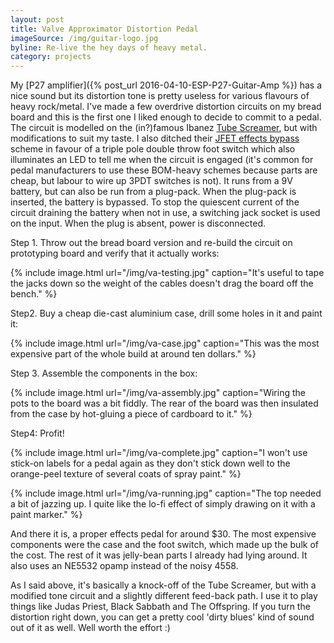```yaml
---
layout: post
title: Valve Approximator Distortion Pedal
imageSource: /img/guitar-logo.jpg
byline: Re-live the hey days of heavy metal.
category: projects
---
```


My [P27 amplifier]({% post_url 2016-04-10-ESP-P27-Guitar-Amp %}) has a nice sound but its distortion tone is pretty useless for various flavours of heavy rock/metal. I've made a few overdrive distortion circuits on my bread board and this is the first one I liked enough to decide to commit to a pedal. The circuit is modelled on the (in?)famous Ibanez [Tube Screamer](http://www.electrosmash.com/tube-screamer-analysis), but with modifications to suit my taste. I also ditched their [JFET effects bypass](http://www.electrosmash.com/tube-screamer-analysis#jfet) scheme in favour of a triple pole double throw foot switch which also illuminates an LED to tell me when the circuit is engaged (it's common for pedal manufacturers to use these BOM-heavy schemes because parts are cheap, but labour to wire up 3PDT switches is not). It runs from a 9V battery, but can also be run from a plug-pack. When the plug-pack is inserted, the battery is bypassed. To stop the quiescent current of the circuit draining the battery when not in use, a switching jack socket is used on the input. When the plug is absent, power is disconnected.

Step 1. Throw out the bread board version and re-build the circuit on prototyping board and verify that it actually works:

{% include image.html url="/img/va-testing.jpg" caption="It's useful to tape the jacks down so the weight of the cables doesn't drag the board off the bench." %}

Step2. Buy a cheap die-cast aluminium case, drill some holes in it and paint it:

{% include image.html url="/img/va-case.jpg" caption="This was the most expensive part of the whole build at around ten dollars." %}

Step 3. Assemble the components in the box:

{% include image.html url="/img/va-assembly.jpg" caption="Wiring the pots to the board was a bit fiddly. The rear of the board was then insulated from the case by hot-gluing a piece of cardboard to it." %}

Step4: Profit!

{% include image.html url="/img/va-complete.jpg" caption="I won't use stick-on labels for a pedal again as they don't stick down well to the orange-peel texture of several coats of spray paint." %}

{% include image.html url="/img/va-running.jpg" caption="The top needed a bit of jazzing up. I quite like the lo-fi effect of simply drawing on it with a paint marker." %}

And there it is, a proper effects pedal for around $30. The most expensive components were the case and the foot switch, which made up the bulk of the cost. The rest of it was jelly-bean parts I already had lying around. It also uses an NE5532 opamp instead of the noisy 4558.

As I said above, it's basically a knock-off of the Tube Screamer, but with a modified tone circuit and a slightly different feed-back path. I use it to play things like Judas Priest, Black Sabbath and The Offspring. If you turn the distortion right down, you can get a pretty cool 'dirty blues' kind of sound out of it as well. Well worth the effort :)
